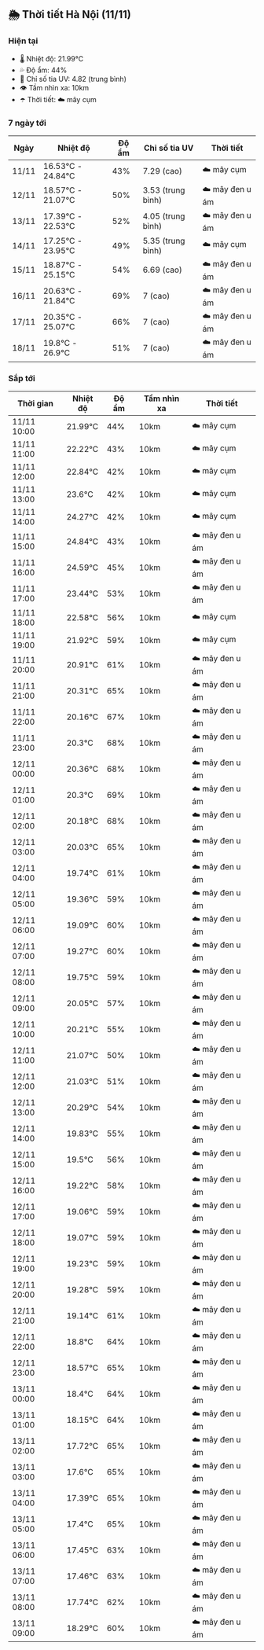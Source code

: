 ## 🌦️ Thời tiết Hà Nội (11/11)

### Hiện tại

- 🌡️ Nhiệt độ: 21.99℃
- 💦 Độ ẩm: 44%
- 🌟 Chỉ số tia UV: 4.82 (trung bình)
- 👁️ Tầm nhìn xa: 10km
- ☂️ Thời tiết: ☁️ mây cụm

### 7 ngày tới

| Ngày | Nhiệt độ | Độ ẩm | Chỉ số tia UV | Thời tiết |
| --- | --- | --- | --- | --- |
| 11/11 | 16.53℃ - 24.84℃ | 43% | 7.29 (cao) | ☁️ mây cụm |
| 12/11 | 18.57℃ - 21.07℃ | 50% | 3.53 (trung bình) | ☁️ mây đen u ám |
| 13/11 | 17.39℃ - 22.53℃ | 52% | 4.05 (trung bình) | ☁️ mây đen u ám |
| 14/11 | 17.25℃ - 23.95℃ | 49% | 5.35 (trung bình) | ☁️ mây cụm |
| 15/11 | 18.87℃ - 25.15℃ | 54% | 6.69 (cao) | ☁️ mây đen u ám |
| 16/11 | 20.63℃ - 21.84℃ | 69% | 7 (cao) | ☁️ mây đen u ám |
| 17/11 | 20.35℃ - 25.07℃ | 66% | 7 (cao) | ☁️ mây đen u ám |
| 18/11 | 19.8℃ - 26.9℃ | 51% | 7 (cao) | ☁️ mây đen u ám |

### Sắp tới

| Thời gian | Nhiệt độ | Độ ẩm | Tầm nhìn xa | Thời tiết |
| --- | --- | --- | --- | --- |
| 11/11 10:00 | 21.99℃ | 44% | 10km | ☁️ mây cụm |
| 11/11 11:00 | 22.22℃ | 43% | 10km | ☁️ mây cụm |
| 11/11 12:00 | 22.84℃ | 42% | 10km | ☁️ mây cụm |
| 11/11 13:00 | 23.6℃ | 42% | 10km | ☁️ mây cụm |
| 11/11 14:00 | 24.27℃ | 42% | 10km | ☁️ mây cụm |
| 11/11 15:00 | 24.84℃ | 43% | 10km | ☁️ mây đen u ám |
| 11/11 16:00 | 24.59℃ | 45% | 10km | ☁️ mây đen u ám |
| 11/11 17:00 | 23.44℃ | 53% | 10km | ☁️ mây đen u ám |
| 11/11 18:00 | 22.58℃ | 56% | 10km | ☁️ mây cụm |
| 11/11 19:00 | 21.92℃ | 59% | 10km | ☁️ mây cụm |
| 11/11 20:00 | 20.91℃ | 61% | 10km | ☁️ mây đen u ám |
| 11/11 21:00 | 20.31℃ | 65% | 10km | ☁️ mây đen u ám |
| 11/11 22:00 | 20.16℃ | 67% | 10km | ☁️ mây đen u ám |
| 11/11 23:00 | 20.3℃ | 68% | 10km | ☁️ mây đen u ám |
| 12/11 00:00 | 20.36℃ | 68% | 10km | ☁️ mây đen u ám |
| 12/11 01:00 | 20.3℃ | 69% | 10km | ☁️ mây đen u ám |
| 12/11 02:00 | 20.18℃ | 68% | 10km | ☁️ mây đen u ám |
| 12/11 03:00 | 20.03℃ | 65% | 10km | ☁️ mây đen u ám |
| 12/11 04:00 | 19.74℃ | 61% | 10km | ☁️ mây đen u ám |
| 12/11 05:00 | 19.36℃ | 59% | 10km | ☁️ mây đen u ám |
| 12/11 06:00 | 19.09℃ | 60% | 10km | ☁️ mây đen u ám |
| 12/11 07:00 | 19.27℃ | 60% | 10km | ☁️ mây đen u ám |
| 12/11 08:00 | 19.75℃ | 59% | 10km | ☁️ mây đen u ám |
| 12/11 09:00 | 20.05℃ | 57% | 10km | ☁️ mây đen u ám |
| 12/11 10:00 | 20.21℃ | 55% | 10km | ☁️ mây đen u ám |
| 12/11 11:00 | 21.07℃ | 50% | 10km | ☁️ mây đen u ám |
| 12/11 12:00 | 21.03℃ | 51% | 10km | ☁️ mây đen u ám |
| 12/11 13:00 | 20.29℃ | 54% | 10km | ☁️ mây đen u ám |
| 12/11 14:00 | 19.83℃ | 55% | 10km | ☁️ mây đen u ám |
| 12/11 15:00 | 19.5℃ | 56% | 10km | ☁️ mây đen u ám |
| 12/11 16:00 | 19.22℃ | 58% | 10km | ☁️ mây đen u ám |
| 12/11 17:00 | 19.06℃ | 59% | 10km | ☁️ mây đen u ám |
| 12/11 18:00 | 19.07℃ | 59% | 10km | ☁️ mây đen u ám |
| 12/11 19:00 | 19.23℃ | 59% | 10km | ☁️ mây đen u ám |
| 12/11 20:00 | 19.28℃ | 59% | 10km | ☁️ mây đen u ám |
| 12/11 21:00 | 19.14℃ | 61% | 10km | ☁️ mây đen u ám |
| 12/11 22:00 | 18.8℃ | 64% | 10km | ☁️ mây đen u ám |
| 12/11 23:00 | 18.57℃ | 65% | 10km | ☁️ mây đen u ám |
| 13/11 00:00 | 18.4℃ | 64% | 10km | ☁️ mây đen u ám |
| 13/11 01:00 | 18.15℃ | 64% | 10km | ☁️ mây đen u ám |
| 13/11 02:00 | 17.72℃ | 65% | 10km | ☁️ mây đen u ám |
| 13/11 03:00 | 17.6℃ | 65% | 10km | ☁️ mây đen u ám |
| 13/11 04:00 | 17.39℃ | 65% | 10km | ☁️ mây đen u ám |
| 13/11 05:00 | 17.4℃ | 65% | 10km | ☁️ mây đen u ám |
| 13/11 06:00 | 17.45℃ | 63% | 10km | ☁️ mây đen u ám |
| 13/11 07:00 | 17.46℃ | 63% | 10km | ☁️ mây đen u ám |
| 13/11 08:00 | 17.74℃ | 62% | 10km | ☁️ mây đen u ám |
| 13/11 09:00 | 18.29℃ | 60% | 10km | ☁️ mây đen u ám |
